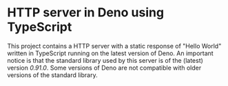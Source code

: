 # HTTP server in Deno using TypeScript
This project contains a HTTP server with a static response of "Hello World" written in TypeScript running on the latest version of Deno.
An important notice is that the standard library used by this server is of the (latest) version *0.91.0*. Some versions of Deno are not compatible with older versions of the standard library.